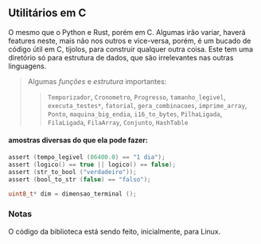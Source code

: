 ## Utilitários em C
O mesmo que o Python e Rust, porém em C. Algumas irão variar, haverá features neste, mais não nos outros e vice-versa, porém, é um bucado de código útil em C, tijolos, 
para construir qualquer outra coisa. Este tem uma diretório só para estrutura de dados, que são irrelevantes nas outras linguagens.

> Algumas *funções* e *estrutura* importantes:
>> `Temporizador`, `Cronometro`, `Progresso`, `tamanho_legivel`, `executa_testes*`, `fatorial`, `gera_combinacoes`, `imprime_array`, `Ponto`, `maquina_big_endia`, `i16_to_bytes`,  `PilhaLigada`, `FilaLigada`, `FilaArray`, `Conjunto`, `HashTable`

#### amostras diversas do que ela pode fazer:
```C
assert (tempo_legivel (86400.0) == "1 dia");
assert (logico() == true || logico() == false);
assert (str_to_bool ("verdadeiro"));
assert (bool_to_str (false) == "falso");

uint8_t* dim = dimensao_terminal ();
```

### Notas
O código da biblioteca está sendo feito, inicialmente, para Linux.
